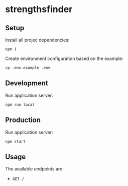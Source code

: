 # strengthsfinder

## Setup

Install all projec dependencies:

    npm i

Create environment configuration based on the example:

    cp .env.example .env

## Development

Run application server:

    npm run local

## Production

Run application server:

    npm start

## Usage

The available endpoints are:

* `GET /`
